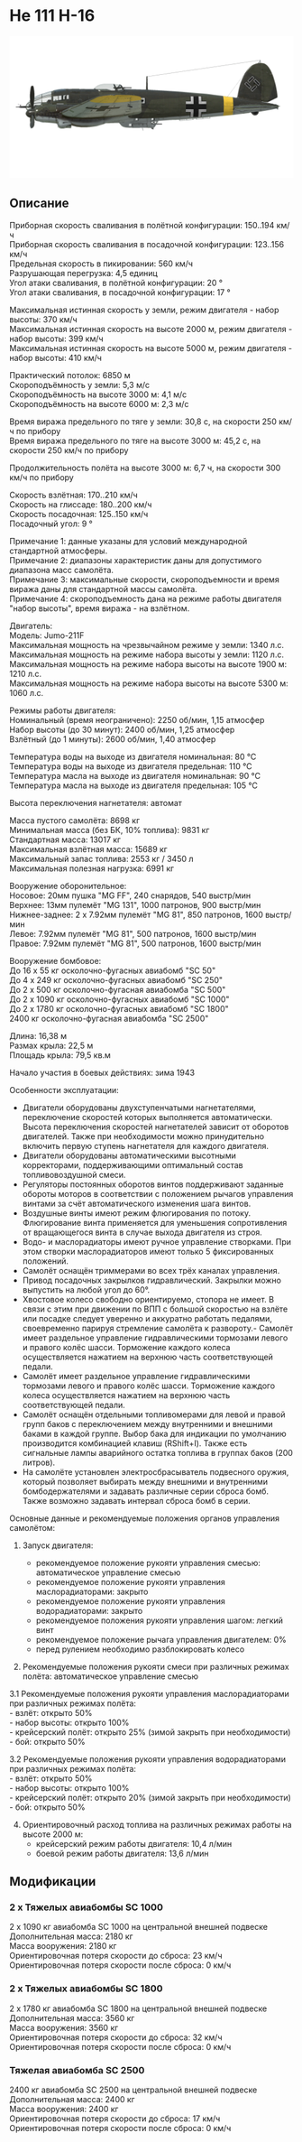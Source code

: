 # He 111 H-16  
  
![he111h16](../images/he111h16.png)  
  
## Описание  
  
Приборная скорость сваливания в полётной конфигурации: 150..194 км/ч  
Приборная скорость сваливания в посадочной конфигурации: 123..156 км/ч  
Предельная скорость в пикировании: 560 км/ч  
Разрушающая перегрузка: 4,5 единиц  
Угол атаки сваливания, в полётной конфигурации: 20 °  
Угол атаки сваливания, в посадочной конфигурации: 17 °  
  
Максимальная истинная скорость у земли, режим двигателя - набор высоты: 370 км/ч  
Максимальная истинная скорость на высоте 2000 м, режим двигателя - набор высоты: 399 км/ч  
Максимальная истинная скорость на высоте 5000 м, режим двигателя - набор высоты: 410 км/ч  
  
Практический потолок: 6850 м  
Скороподъёмность у земли: 5,3 м/с  
Скороподъёмность на высоте 3000 м: 4,1 м/с  
Скороподъёмность на высоте 6000 м: 2,3 м/с  
  
Время виража предельного по тяге у земли: 30,8 с, на скорости 250 км/ч по прибору  
Время виража предельного по тяге на высоте 3000 м: 45,2 с, на скорости 250 км/ч по прибору  
  
Продолжительность полёта на высоте 3000 м: 6,7 ч, на скорости 300 км/ч по прибору  
  
Скорость взлётная: 170..210 км/ч  
Скорость на глиссаде: 180..200 км/ч  
Скорость посадочная: 125..150 км/ч  
Посадочный угол: 9 °  
  
Примечание 1: данные указаны для условий международной стандартной атмосферы.  
Примечание 2: диапазоны характеристик даны для допустимого диапазона масс самолёта.  
Примечание 3: максимальные скорости, скороподъемности и время виража даны для стандартной массы самолёта.  
Примечание 4: скороподъемность дана на режиме работы двигателя "набор высоты", время виража - на взлётном.  
  
Двигатель:  
Модель: Jumo-211F   
Максимальная мощность на чрезвычайном режиме у земли: 1340 л.с.  
Максимальная мощность на режиме набора высоты у земли: 1120 л.с.  
Максимальная мощность на режиме набора высоты на высоте 1900 м: 1210 л.с.  
Максимальная мощность на режиме набора высоты на высоте 5300 м: 1060 л.с.  
  
Режимы работы двигателя:  
Номинальный (время неограничено): 2250 об/мин, 1,15 атмосфер  
Набор высоты (до 30 минут): 2400 об/мин, 1,25 атмосфер  
Взлётный (до 1 минуты): 2600 об/мин, 1,40 атмосфер  
  
Температура воды на выходе из двигателя номинальная: 80 °С  
Температура воды на выходе из двигателя предельная: 110 °С  
Температура масла на выходе из двигателя номинальная: 90 °С  
Температура масла на выходе из двигателя предельная: 105 °С  
  
Высота переключения нагнетателя: автомат   
  
Масса пустого самолёта: 8698 кг  
Минимальная масса (без БК, 10% топлива): 9831 кг  
Стандартная масса: 13017 кг  
Максимальная взлётная масса: 15689 кг  
Максимальный запас топлива: 2553 кг / 3450 л  
Максимальная полезная нагрузка: 6991 кг  
  
Вооружение оборонительное:  
Носовое: 20мм пушка "MG FF", 240 снарядов, 540 выстр/мин  
Верхнее: 13мм пулемёт "MG 131", 1000 патронов, 900 выстр/мин  
Нижнее-заднее: 2 x 7.92мм пулемёт "MG 81", 850 патронов, 1600 выстр/мин  
Левое: 7.92мм пулемёт "MG 81", 500 патронов, 1600 выстр/мин  
Правое: 7.92мм пулемёт "MG 81", 500 патронов, 1600 выстр/мин  
  
  
Вооружение бомбовое:  
До 16 x 55 кг осколочно-фугасных авиабомб "SC 50"  
До 4 x 249 кг осколочно-фугасных авиабомб "SC 250"  
До 2 x 500 кг осколочно-фугасная авиабомба "SC 500"  
До 2 x 1090 кг осколочно-фугасных авиабомб "SC 1000"  
До 2 x 1780 кг осколочно-фугасных авиабомб "SC 1800"  
2400 кг осколочно-фугасная авиабомба "SC 2500"  
  
Длина: 16,38 м  
Размах крыла: 22,5 м  
Площадь крыла: 79,5 кв.м  
  
Начало участия в боевых действиях: зима 1943  
  
Особенности эксплуатации:  
- Двигатели оборудованы двухступенчатыми нагнетателями, переключение скоростей которых выполняется автоматически. Высота переключения скоростей нагнетателей зависит от оборотов двигателей. Также при необходимости можно принудительно включить первую ступень нагнетателя для каждого двигателя.  
- Двигатели оборудованы автоматическими высотными корректорами, поддерживающими оптимальный состав топливовоздушной смеси.  
- Регуляторы постоянных оборотов винтов поддерживают заданные обороты моторов в соответствии с положением рычагов управления винтами за счёт автоматического изменения шага винтов.  
- Воздушные винты имеют режим флюгирования по потоку. Флюгирование винта применяется для уменьшения сопротивления от вращающегося винта в случае выхода двигателя из строя.  
- Водо- и маслорадиаторы имеют ручное управление створками. При этом створки маслорадиаторов имеют только 5 фиксированных положений.  
- Самолёт оснащён триммерами во всех трёх каналах управления.  
- Привод посадочных закрылков гидравлический. Закрылки можно выпустить на любой угол до 60°.  
- Хвостовое колесо свободно ориентируемо, стопора не имеет. В связи с этим при движении по ВПП с большой скоростью на взлёте или посадке следует уверенно и аккуратно работать педалями, своевременно парируя стремление самолёта к развороту.- Самолёт имеет раздельное управление гидравлическими тормозами левого и правого колёс шасси. Торможение каждого колеса осуществляется нажатием на верхнюю часть соответствующей педали.  
- Самолёт имеет раздельное управление гидравлическими тормозами левого и правого колёс шасси. Торможение каждого колеса осуществляется нажатием на верхнюю часть соответствующей педали.  
- Самолёт оснащён отдельными топливомерами для левой и правой групп баков с переключением между внутренними и внешними баками в каждой группе. Выбор бака для индикации по умолчанию производится комбинацией клавиш (RShift+I). Также есть сигнальные лампы аварийного остатка топлива в группах баков (200 литров).  
- На самолёте установлен электросбрасыватель подвесного оружия, который позволяет выбирать между внешними и внутренними бомбодержателями и задавать различные серии сброса бомб. Также возможно задавать интервал сброса бомб в серии.  
  
Основные данные и рекомендуемые положения органов управления самолётом:  
1. Запуск двигателя:  
	- рекомендуемое положение рукояти управления смесью: автоматическое управление смесью  
	- рекомендуемое положение рукояти управления маслорадиаторами: закрыто  
	- рекомендуемое положение рукояти управления водорадиаторами: закрыто  
	- рекомендуемое положения рукояти управления шагом: легкий винт  
	- рекомендуемое положение рычага управления двигателем: 0%  
	- перед рулением необходимо разблокировать колесо  
  
2. Рекомендуемые положения рукояти смеси при различных режимах полёта: автоматическое управление смесью  
  
3.1 Рекомендуемые положения рукояти управления маслорадиаторами при различных режимах полёта:  
	- взлёт: открыто 50%  
	- набор высоты: открыто 100%  
	- крейсерский полёт: открыто 25% (зимой закрыть при необходимости)  
	- бой: открыто 50%  
  
3.2 Рекомендуемые положения рукояти управления водорадиаторами при различных режимах полёта:  
	- взлёт: открыто 50%  
	- набор высоты: открыто 100%  
	- крейсерский полёт: открыто 20% (зимой закрыть при необходимости)  
	- бой: открыто 50%  
  
4. Ориентировочный расход топлива на различных режимах работы на высоте 2000 м:  
	- крейсерский режим работы двигателя: 10,4 л/мин  
	- боевой режим работы двигателя: 13,6 л/мин  
  
## Модификации  
  
  
### 2 x Тяжелых авиабомбы SC 1000  
  
2 x 1090 кг авиабомба SC 1000 на центральной внешней подвеске  
Дополнительная масса: 2180 кг  
Масса вооружения: 2180 кг  
Ориентировочная потеря скорости до сброса: 23 км/ч  
Ориентировочная потеря скорости после сброса: 0 км/ч  
  
### 2 x Тяжелых авиабомбы SC 1800  
  
2 x 1780 кг авиабомба SC 1800 на центральной внешней подвеске  
Дополнительная масса: 3560 кг  
Масса вооружения: 3560 кг  
Ориентировочная потеря скорости до сброса: 32 км/ч  
Ориентировочная потеря скорости после сброса: 0 км/ч  
  
### Тяжелая авиабомба SC 2500  
  
2400 кг авиабомба SC 2500 на центральной внешней подвеске  
Дополнительная масса: 2400 кг  
Масса вооружения: 2400 кг  
Ориентировочная потеря скорости до сброса: 17 км/ч  
Ориентировочная потеря скорости после сброса: 0 км/ч  